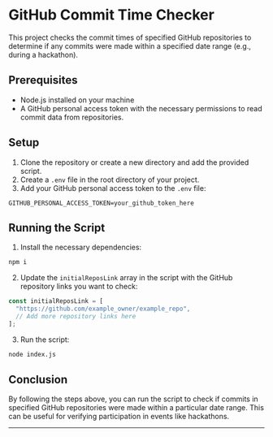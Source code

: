 # GitHub Commit Time Checker

This project checks the commit times of specified GitHub repositories to determine if any commits were made within a specified date range (e.g., during a hackathon).

## Prerequisites

- Node.js installed on your machine
- A GitHub personal access token with the necessary permissions to read commit data from repositories.

## Setup

1. Clone the repository or create a new directory and add the provided script.
2. Create a `.env` file in the root directory of your project.
3. Add your GitHub personal access token to the `.env` file:

```plaintext
GITHUB_PERSONAL_ACCESS_TOKEN=your_github_token_here
```

## Running the Script

1. Install the necessary dependencies:

```bash
npm i
```

2. Update the `initialReposLink` array in the script with the GitHub repository links you want to check:

```javascript
const initialReposLink = [
  "https://github.com/example_owner/example_repo",
  // Add more repository links here
];
```

3. Run the script:

```bash
node index.js
```

## Conclusion

By following the steps above, you can run the script to check if commits in specified GitHub repositories were made within a particular date range. This can be useful for verifying participation in events like hackathons.

---
